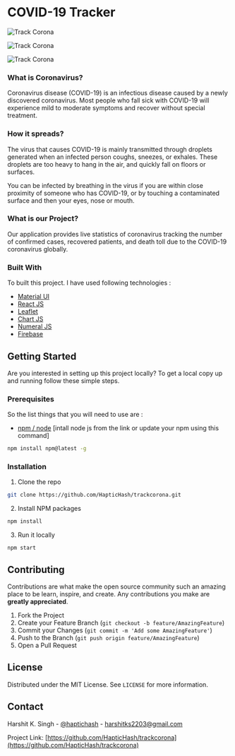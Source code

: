 <!-- ABOUT THE PROJECT -->

# COVID-19 Tracker

![Track Corona](https://min.gitcdn.link/repo/HapticHash/trackcorona/master/assets/screenshot1.PNG)

![Track Corona](https://min.gitcdn.link/repo/HapticHash/trackcorona/master/assets/screenshot2.PNG)

![Track Corona](https://min.gitcdn.link/repo/HapticHash/trackcorona/master/assets/screenshot3.PNG)

### What is Coronavirus?

Coronavirus disease (COVID-19) is an infectious disease caused by a newly discovered coronavirus.
Most people who fall sick with COVID-19 will experience mild to moderate symptoms and recover without special treatment.

### How it spreads?

The virus that causes COVID-19 is mainly transmitted through droplets generated when an infected person coughs, sneezes, or exhales. These droplets are too heavy to hang in the air, and quickly fall on floors or surfaces.

You can be infected by breathing in the virus if you are within close proximity of someone who has COVID-19, or by touching a contaminated surface and then your eyes, nose or mouth.

### What is our Project?

Our application provides live statistics of coronavirus tracking the number of confirmed cases, recovered patients, and death toll due to the COVID-19 coronavirus globally.

### Built With

To built this project. I have used following technologies :

- [Material UI](https://material-ui.com/)
- [React JS](https://reactjs.org/)
- [Leaflet](https://leafletjs.com/)
- [Chart JS](https://www.chartjs.org/)
- [Numeral JS](http://numeraljs.com/)
- [Firebase](https://firebase.google.com/)

<!-- GETTING STARTED -->

## Getting Started

Are you interested in setting up this project locally?
To get a local copy up and running follow these simple steps.

### Prerequisites

So the list things that you will need to use are :

- [npm / node](https://nodejs.org/en/) [intall node js from the link or update your npm using this command]

```sh
npm install npm@latest -g
```

### Installation

1. Clone the repo

```sh
git clone https://github.com/HapticHash/trackcorona.git
```

2. Install NPM packages

```sh
npm install
```

3. Run it locally

```JS
npm start
```

<!-- CONTRIBUTING -->

## Contributing

Contributions are what make the open source community such an amazing place to be learn, inspire, and create. Any contributions you make are **greatly appreciated**.

1. Fork the Project
2. Create your Feature Branch (`git checkout -b feature/AmazingFeature`)
3. Commit your Changes (`git commit -m 'Add some AmazingFeature'`)
4. Push to the Branch (`git push origin feature/AmazingFeature`)
5. Open a Pull Request

<!-- LICENSE -->

## License

Distributed under the MIT License. See `LICENSE` for more information.

<!-- CONTACT -->

## Contact

Harshit K. Singh - [@haptichash](https://twitter.com/haptichash) - harshitks2203@gmail.com

Project Link: [https://github.com/HapticHash/trackcorona](https://github.com/HapticHash/trackcorona)
